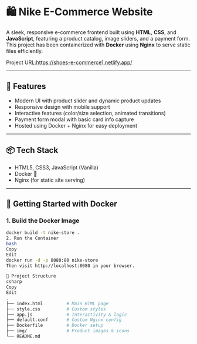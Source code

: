 # 🛍️ Nike E-Commerce Website

A sleek, responsive e-commerce frontend built using **HTML**, **CSS**, and **JavaScript**, featuring a product catalog, image sliders, and a payment form. This project has been containerized with **Docker** using **Nginx** to serve static files efficiently.

Project URL:https://shoes-e-commerce1.netlify.app/

---

## 🚀 Features

- Modern UI with product slider and dynamic product updates
- Responsive design with mobile support
- Interactive features (color/size selection, animated transitions)
- Payment form modal with basic card info capture
- Hosted using Docker + Nginx for easy deployment

---

## 📦 Tech Stack

- HTML5, CSS3, JavaScript (Vanilla)
- Docker 🐳
- Nginx (for static site serving)

---

## 🐳 Getting Started with Docker

### 1. Build the Docker Image

```bash
docker build -t nike-store .
2. Run the Container
bash
Copy
Edit
docker run -d -p 8080:80 nike-store
Then visit http://localhost:8080 in your browser.

📁 Project Structure
csharp
Copy
Edit
.
├── index.html         # Main HTML page
├── style.css          # Custom styles
├── app.js             # Interactivity & logic
├── default.conf       # Custom Nginx config
├── Dockerfile         # Docker setup
├── img/               # Product images & icons
└── README.md
